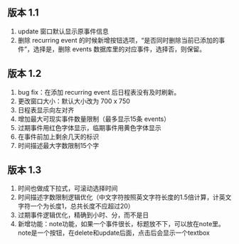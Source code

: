 ## 版本 1.1


1. update 窗口默认显示原事件信息
1. 删除 recurring event 的时候新增按钮选项，“是否同时删除当前已添加的事件”，选择是，删除 events 数据库里的对应事件，选择否，则保留。



## 版本 1.2

1.  bug fix：在添加 recurring event 后日程表没有及时刷新。
1.  更改窗口大小：默认大小改为 700 x 750
1.  日程表显示向左对齐
1.  增加最大可现实事件数量限制（最多显示15条 events）
1.  过期事件用红色字体显示，临期事件用黄色字体显示
1.  在事件前加上剩余几天的标识
1.  时间描述最大字数限制15个字



## 版本 1.3

1.  时间也做成下拉式，可滚动选择时间
2.  时间描述字数限制逻辑优化（中文字符按照英文字符长度的1.5倍计算，计英文字符一个为长度1，总共长度不应超过20）
3.  过期事件逻辑优化，精确到小时、分，而不是日
4.  新增功能：note功能，如果一个事件很长，标题放不下，可以放在note里。note是一个按钮，在delete和update后面，点击后会显示一个textbox




